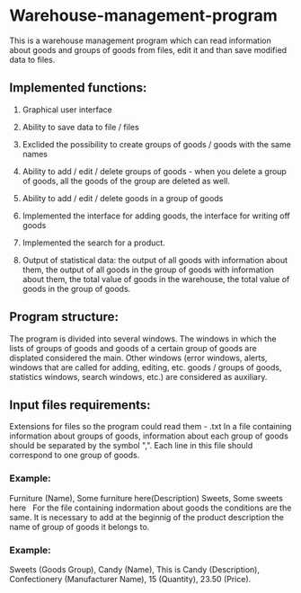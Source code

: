 # Warehouse-management-program
This is a warehouse management program which can read information about goods and groups of goods from files, edit it and than save modified data to files.
## Implemented functions:
1. Graphical user interface

2. Ability to save data to file / files

3. Exclided the possibility to create groups of goods / goods with the same names

4. Ability to add / edit / delete groups of goods - when you delete a group of goods, all the goods of the group are deleted as well.

5. Ability to add / edit / delete goods in a group of goods

6. Implemented the interface for adding goods, the interface for writing off goods

7. Implemented the search for a product.

8. Output of statistical data: the output of all goods with information about them, the output of all goods in the group of goods with information about them, the total value of goods in the warehouse, the total value of goods in the group of goods.
## Program structure: 
The program is divided into several windows. The windows in which the lists of groups of goods and goods of a certain group of goods are displated considered the main. Other windows (error windows, alerts, windows that are called for adding, editing, etc. goods / groups of goods, statistics windows, search windows, etc.) are considered as auxiliary.
## Input files requirements: 
Extensions for files so the program could read them - .txt
In a file containing information about groups of goods, information about each group of goods should be separated by
the symbol ",". Each line in this file should correspond to one group of goods.
 
### Example:
Furniture (Name), Some furniture here(Description)
Sweets, Some sweets here
 
For the file containing indormation about goods the conditions are the same. It is necessary to add at the beginnig of the product description the name of group of goods it belongs to.
 
### Example:
Sweets (Goods Group), Candy (Name), This is Candy (Description), Confectionery (Manufacturer Name), 15 (Quantity), 23.50 (Price).
